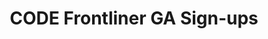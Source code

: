 ---
title: CODE Frontliner GA Sign-ups
redirect_to: https://docs.google.com/spreadsheets/d/1yt-Hqgy3KqI_RsaWDacmB4-xRXNvoXxp7oA5g22ZJwM/edit#gid=0
redirect_from: 
  - /FrontlinerGA2324
  - /frontlinerga2324
---